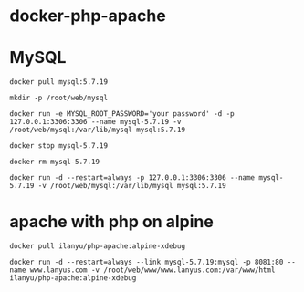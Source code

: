 # docker-php-apache

# MySQL

    docker pull mysql:5.7.19

    mkdir -p /root/web/mysql

    docker run -e MYSQL_ROOT_PASSWORD='your password' -d -p 127.0.0.1:3306:3306 --name mysql-5.7.19 -v /root/web/mysql:/var/lib/mysql mysql:5.7.19

    docker stop mysql-5.7.19

    docker rm mysql-5.7.19

    docker run -d --restart=always -p 127.0.0.1:3306:3306 --name mysql-5.7.19 -v /root/web/mysql:/var/lib/mysql mysql:5.7.19

# apache with php on alpine

    docker pull ilanyu/php-apache:alpine-xdebug

    docker run -d --restart=always --link mysql-5.7.19:mysql -p 8081:80 --name www.lanyus.com -v /root/web/www/www.lanyus.com:/var/www/html ilanyu/php-apache:alpine-xdebug
